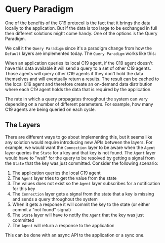 # Query Paradigm

One of the benefits of the C19 protocol is the fact that it brings the data locally to the application. But if the data is too large to be exchanged in full then different 
solutions might come handy. One of the options is the Query Paradigm. 

We call it the `Query Paradigm` since it's a paradigm change from how the `Default` layers are implemented today. The `Query Paradigm` works like this:

When an application queries its local C19 agent, if the C19 agent doesn't have this data available it will send a query to a set of other C19 agents. Those 
agents will query other C19 agents if they don't hold the data themselves and will eventually return a results. The result can be cached to the local C19 agent 
and therefore create an on-demand data distribution where each C19 agent holds the data that is required by the application.

The rate in which a query propagates throughout the system can vary depending on a number of different parameters. For example, how many C19 agents are being queried 
on each cycle.

## The Layers
There are different ways to go about implementing this, but it seems like any solution would require introducing new APIs between the layers. For example, we 
would want the `Connection` layer to be aware when the `Agent` layer queries the `State` for a key and that key is not found. The `Agent` layer would have to 
"wait" for the query to be resolved by getting a signal from the `State` that the key was just committed. Consider the following scenario:
1. The application queries the local C19 agent
2. The `Agent` layer tries to get the value from the state
3. The values does not exist so the `Agent` layer subscribes for a notification for this key
4. The `Connection` layer gets a signal from the state that a key is missing and sends a query throughout the system
5. When it gets a response it will commit the key to the state (or either commit a "not found" signal)
6. The `State` layer will have to notify the `Agent` that the key was just committed
7. The `Agent` will return a response to the application

This can be done with an async API to the application or a sync one.

